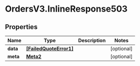 # OrdersV3.InlineResponse503

## Properties
Name | Type | Description | Notes
------------ | ------------- | ------------- | -------------
**data** | [**[FailedQuoteError1]**](FailedQuoteError1.md) |  | [optional] 
**meta** | [**Meta2**](Meta2.md) |  | [optional] 
